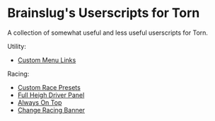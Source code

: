 # Brainslug's Userscripts for Torn
A collection of somewhat useful and less useful userscripts for Torn.

Utility:
- [Custom Menu Links](custom-menu-links.user.js)

Racing:
- [Custom Race Presets](custom-race-presets.user.js)
- [Full Heigh Driver Panel](racing-full-height.user.js)
- [Always On Top](racing-always-on-top.user.js)
- [Change Racing Banner](racing-change-banner.user.js)